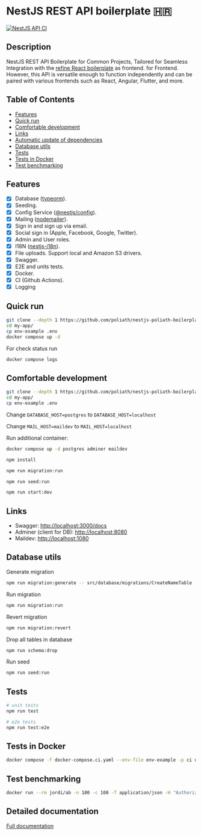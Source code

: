 # NestJS REST API boilerplate 🇭🇷

[![NestJS API CI](https://github.com/poliath/nestjs-poliath-boilerplate/actions/workflows/docker-e2e.yml/badge.svg?branch=master)](https://github.com/poliath/nestjs-poliath-boilerplate/actions/workflows/docker-e2e.yml)
## Description <!-- omit in toc -->

NestJS REST API Boilerplate for Common Projects, Tailored for Seamless Integration with the [refine React boilerplate](https://github.com/poliath/poliath-refine-boilerplate) as frontend. for Frontend. However, this API is versatile enough to function independently and can be paired with various frontends such as React, Angular, Flutter, and more.

## Table of Contents <!-- omit in toc -->

- [Features](#features)
- [Quick run](#quick-run)
- [Comfortable development](#comfortable-development)
- [Links](#links)
- [Automatic update of dependencies](#automatic-update-of-dependencies)
- [Database utils](#database-utils)
- [Tests](#tests)
- [Tests in Docker](#tests-in-docker)
- [Test benchmarking](#test-benchmarking)

## Features

- [x] Database ([typeorm](https://www.npmjs.com/package/typeorm)).
- [x] Seeding.
- [x] Config Service ([@nestjs/config](https://www.npmjs.com/package/@nestjs/config)).
- [x] Mailing ([nodemailer](https://www.npmjs.com/package/nodemailer)).
- [x] Sign in and sign up via email.
- [x] Social sign in (Apple, Facebook, Google, Twitter).
- [x] Admin and User roles.
- [x] I18N ([nestjs-i18n](https://www.npmjs.com/package/nestjs-i18n)).
- [x] File uploads. Support local and Amazon S3 drivers.
- [x] Swagger.
- [x] E2E and units tests.
- [x] Docker.
- [x] CI (Github Actions).
- [x] Logging

## Quick run

```bash
git clone --depth 1 https://github.com/poliath/nestjs-poliath-boilerplate.git my-app
cd my-app/
cp env-example .env
docker compose up -d
```

For check status run

```bash
docker compose logs
```

## Comfortable development

```bash
git clone --depth 1 https://github.com/poliath/nestjs-poliath-boilerplate.git my-app
cd my-app/
cp env-example .env
```

Change `DATABASE_HOST=postgres` to `DATABASE_HOST=localhost`

Change `MAIL_HOST=maildev` to `MAIL_HOST=localhost`

Run additional container:

```bash
docker compose up -d postgres adminer maildev
```

```bash
npm install

npm run migration:run

npm run seed:run

npm run start:dev
```

## Links

- Swagger: <http://localhost:3000/docs>
- Adminer (client for DB): <http://localhost:8080>
- Maildev: <http://localhost:1080>

## Database utils

Generate migration

```bash
npm run migration:generate -- src/database/migrations/CreateNameTable
```

Run migration

```bash
npm run migration:run
```

Revert migration

```bash
npm run migration:revert
```

Drop all tables in database

```bash
npm run schema:drop
```

Run seed

```bash
npm run seed:run
```

## Tests

```bash
# unit tests
npm run test

# e2e tests
npm run test:e2e
```

## Tests in Docker

```bash
docker compose -f docker-compose.ci.yaml --env-file env-example -p ci up --build --exit-code-from api && docker compose -p ci rm -svf
```

## Test benchmarking

```bash
docker run --rm jordi/ab -n 100 -c 100 -T application/json -H "Authorization: Bearer USER_TOKEN" -v 2 http://<server_ip>:3000/api/v1/users
```
## Detailed documentation
[Full documentation](https://github.com/poliath/nestjs-poliath-boilerplate/blob/master/docs/readme.md)
